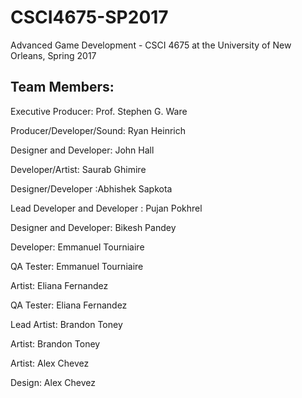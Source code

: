 # CSCI4675-SP2017
Advanced Game Development - CSCI 4675 at the University of New Orleans, Spring 2017

## Team Members:
Executive Producer: Prof. Stephen G. Ware

Producer/Developer/Sound: Ryan Heinrich

Designer and Developer:	John Hall

Developer/Artist: Saurab Ghimire

Designer/Developer :Abhishek Sapkota

Lead Developer and Developer : Pujan Pokhrel

Designer and Developer: Bikesh Pandey

Developer: Emmanuel Tourniaire

QA Tester: Emmanuel Tourniaire

Artist: Eliana Fernandez

QA Tester: Eliana Fernandez

Lead Artist: Brandon Toney

Artist: Brandon Toney

Artist: Alex Chevez

Design: Alex Chevez
